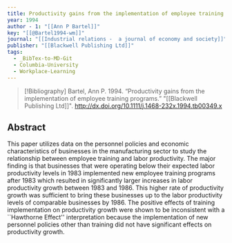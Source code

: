 ```yaml
---
title: Productivity gains from the implementation of employee training programs
year: 1994
author - 1: "[[Ann P Bartel]]"
key: "[[@Bartel1994-wm]]"
journal: "[[Industrial relations -  a journal of economy and society]]"
publisher: "[[Blackwell Publishing Ltd]]"
tags:
  - _BibTex-to-MD-Git
  - Columbia-University
  - Workplace-Learning
---
```


> [!Bibliography]
> Bartel, Ann P. 1994. “Productivity gains from the implementation of employee training programs.” "[[Blackwell Publishing Ltd]]". http://dx.doi.org/10.1111/j.1468-232x.1994.tb00349.x

## Abstract
This paper utilizes data on the personnel policies and economic characteristics of businesses in the manufacturing sector to study the relationship between employee training and labor productivity. The major finding is that businesses that were operating below their expected labor productivity levels in 1983 implemented new employee training programs after 1983 which resulted in significantly larger increases in labor productivity growth between 1983 and 1986. This higher rate of productivity growth was sufficient to bring these businesses up to the labor productivity levels of comparable businesses by 1986. The positive effects of training implementation on productivity growth were shown to be inconsistent with a ``Hawthorne Effect'' interpretation because the implementation of new personnel policies other than training did not have significant effects on productivity growth.
